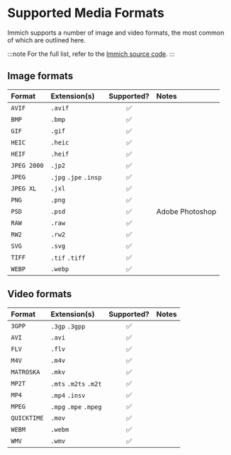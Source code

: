 # Supported Media Formats

Immich supports a number of image and video formats, the most common of which are outlined here.

:::note
For the full list, refer to the [Immich source code](https://github.com/immich-app/immich/blob/main/server/src/utils/mime-types.ts).
:::

## Image formats

| Format      | Extension(s)                  |     Supported?     | Notes           |
| :---------- | :---------------------------- | :----------------: | :-------------- |
| `AVIF`      | `.avif`                       | :white_check_mark: |                 |
| `BMP`       | `.bmp`                        | :white_check_mark: |                 |
| `GIF`       | `.gif`                        | :white_check_mark: |                 |
| `HEIC`      | `.heic`                       | :white_check_mark: |                 |
| `HEIF`      | `.heif`                       | :white_check_mark: |                 |
| `JPEG 2000` | `.jp2`                        | :white_check_mark: |                 |
| `JPEG`      | `.jpg` `.jpe` `.insp` | :white_check_mark: |                 |
| `JPEG XL`   | `.jxl`                        | :white_check_mark: |                 |
| `PNG`       | `.png`                        | :white_check_mark: |                 |
| `PSD`       | `.psd`                        | :white_check_mark: | Adobe Photoshop |
| `RAW`       | `.raw`                        | :white_check_mark: |                 |
| `RW2`       | `.rw2`                        | :white_check_mark: |                 |
| `SVG`       | `.svg`                        | :white_check_mark: |                 |
| `TIFF`      | `.tif` `.tiff`                | :white_check_mark: |                 |
| `WEBP`      | `.webp`                       | :white_check_mark: |                 |

## Video formats

| Format      | Extension(s)          |     Supported?     | Notes |
| :---------- | :-------------------- | :----------------: | :---- |
| `3GPP`      | `.3gp` `.3gpp`        | :white_check_mark: |       |
| `AVI`       | `.avi`                | :white_check_mark: |       |
| `FLV`       | `.flv`                | :white_check_mark: |       |
| `M4V`       | `.m4v`                | :white_check_mark: |       |
| `MATROSKA`  | `.mkv`                | :white_check_mark: |       |
| `MP2T`      | `.mts` `.m2ts` `.m2t` | :white_check_mark: |       |
| `MP4`       | `.mp4` `.insv`        | :white_check_mark: |       |
| `MPEG`      | `.mpg` `.mpe` `.mpeg` | :white_check_mark: |       |
| `QUICKTIME` | `.mov`                | :white_check_mark: |       |
| `WEBM`      | `.webm`               | :white_check_mark: |       |
| `WMV`       | `.wmv`                | :white_check_mark: |       |
